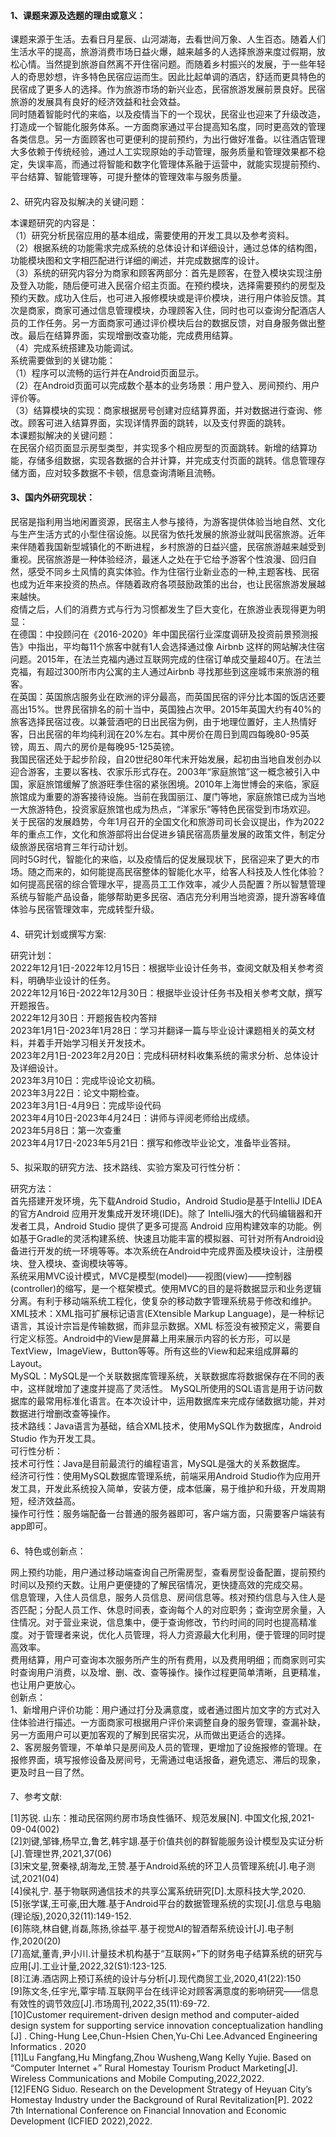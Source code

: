 #### 1、课题来源及选题的理由或意义：

  
课题来源于生活。去看日月星辰、山河湖海，去看世间万象、人生百态。随着人们生活水平的提高，旅游消费市场日益火爆，越来越多的人选择旅游来度过假期，放松心情。当然提到旅游自然离不开住宿问题。而随着乡村振兴的发展，于一些年轻人的奇思妙想，许多特色民宿应运而生。因此比起单调的酒店，舒适而更具特色的民宿成了更多人的选择。作为旅游市场的新兴业态，民宿旅游发展前景良好。民宿旅游的发展具有良好的经济效益和社会效益。  
同时随着智能时代的来临，以及疫情当下的一个现状，民宿业也迎来了升级改造，打造成一个智能化服务体系。一方面商家通过平台提高知名度，同时更高效的管理各类信息。另一方面顾客也可更便利的提前预约，为出行做好准备。以往酒店管理大多依赖于传统经验，通过人工实现原始的手动管理，服务质量和管理效果都不稳定，失误率高，而通过将智能和数字化管理体系融于运营中，就能实现提前预约、平台结算、智能管理等，可提升整体的管理效率与服务质量。

####  
2、研究内容及拟解决的关键问题：

  
本课题研究的内容是：  
（1）研究分析民宿应用的基本组成，需要使用的开发工具以及参考资料。  
（2）根据系统的功能需求完成系统的总体设计和详细设计，通过总体的结构图，功能模块图和文字相匹配进行详细的阐述，并完成数据库的设计。  
（3）系统的研究内容分为商家和顾客两部分：首先是顾客，在登入模块实现注册及登入功能，随后便可进入民宿介绍主页面。在预约模块，选择需要预约的房型及预约天数。成功入住后，也可进入报修模块或是评价模块，进行用户体验反馈。其次是商家，商家可通过信息管理模块，办理顾客入住，同时也可以查询分配酒店人员的工作任务。另一方面商家可通过评价模块后台的数据反馈，对自身服务做出整改。最后在结算界面，实现增删改查功能，完成费用结算。  
（4）完成系统搭建及功能调试。  
系统需要做到的关键功能：  
（1）程序可以流畅的运行并在Android页面显示。  
（2）在Android页面可以完成数个基本的业务场景：用户登入、房间预约、用户评价等。  
（3）结算模块的实现：商家根据房号创建对应结算界面，并对数据进行查询、修改。顾客可进入结算界面，实现详情界面的跳转，以及支付界面的跳转。  
本课题拟解决的关键问题：  
在民宿介绍页面显示房型类型，并实现多个相应房型的页面跳转。新增的结算功能，存储多组数据，实现各数据的合并计算，并完成支付页面的跳转。信息管理存储方面，应对较多数据不卡顿，信息查询清晰且流畅。

#### 3、国内外研究现状：

  
民宿是指利用当地闲置资源，民宿主人参与接待，为游客提供体验当地自然、文化与生产生活方式的小型住宿设施。以民宿为依托发展的旅游业就叫民宿旅游。近年来伴随着我国新型城镇化的不断进程，乡村旅游的日益兴盛，民宿旅游越来越受到重视。民宿旅游是一种体验经济，最迷人之处在于它给予游客个性浪漫、回归自然，感受不同乡土风情的真实体验。作为住宿行业新业态的一种,主题客栈、民宿也成为近年来投资的热点。伴随着政府各项鼓励政策的出台，也让民宿旅游发展越来越快。  
疫情之后，人们的消费方式与行为习惯都发生了巨大变化，在旅游业表现得更为明显：  
在德国：中投顾问在《2016-2020》年中国民宿行业深度调研及投资前景预测报告》中指出，平均每11个旅客中就有1人会选择通过像 Airbnb
这样的网站解决住宿问题。2015年，在法兰克福内通过互联网完成的住宿订单成交量超40万。在法兰克福，有超过300所市内公寓的主人通过Airbnb
寻找那些到这座城市来旅游的租客。  
在英国：英国旅店服务业在欧洲的评分最高，而英国民宿的评分比本国的饭店还要高出15%。世界民宿排名的前十当中，英国独占次甲。2015年英国大约有40%的旅客选择民宿过夜。以兼营酒吧的日出民宿为例，由于地理位置好，主人热情好客，日出民宿的年均纯利润在20%左右。其中房价在周日到周四每晚80-95英镑，周五、周六的房价是每晚95-125英镑。  
我国民宿还处于起步阶段，自20世纪80年代末开始发展，起初由当地自发创办以迎合游客，主要以客栈、农家乐形式存在。2003年“家庭旅馆”这一概念被引入中国，家庭旅馆缓解了旅游旺季住宿的紧张困境。2010年上海世博会的来临，家庭旅馆成为重要的游客接待设施。当前在我国丽江、厦门等地，家庭旅馆已成为当地一大旅游特色，投资家庭旅馆也成为热点，“洋家乐”等特色民宿受到市场欢迎。  
关于民宿的发展趋势，今年1月召开的全国文化和旅游司司长会议提出，作为2022年的重点工作，文化和旅游部将出台促进乡镇民宿高质量发展的政策文件，制定分级旅游民宿培育三年行动计划。  
同时5G时代，智能化的来临，以及疫情后的促发展现状下，民宿迎来了更大的市场。随之而来的，如何能提高民宿整体的智能化水平，给客人科技及人性化体验？如何提高民宿的综合管理水平，提高员工工作效率，减少人员配置？所以智慧管理系统与智能产品设备，能够帮助更多民宿、酒店充分利用当地资源，提升游客峰值体验与民宿管理效率，完成转型升级。

####  
4、研究计划或撰写方案:

  
研究计划：  
2022年12月1日-2022年12月15日：根据毕业设计任务书，查阅文献及相关参考资料，明确毕业设计的任务。  
2022年12月16日-2022年12月30日：根据毕业设计任务书及相关参考文献，撰写开题报告。  
2022年12月30日：开题报告校内答辩  
2023年1月1日-2023年1月28日：学习并翻译一篇与毕业设计课题相关的英文材料，并着手开始学习相关开发技术。  
2023年2月1日-2023年2月20日：完成科研材料收集系统的需求分析、总体设计及详细设计。  
2023年3月10日：完成毕设论文初稿。  
2023年3月22日：论文中期检查。  
2023年3月1日-4月9日：完成毕设代码  
2023年4月10日-2023年4月24日：讲师与评阅老师给出成绩。  
2023年5月8日：第一次查重  
2023年4月17日-2023年5月21日：撰写和修改毕业论文，准备毕业答辩。

####  
5、拟采取的研究方法、技术路线、实验方案及可行性分析：

  
研究方法：  
首先搭建开发环境，先下载Android Studio，Android Studio是基于IntelliJ IDEA的官方Android
应用开发集成开发环境(IDE)。除了 IntelliJ强大的代码编辑器和开发者工具，Android Studio 提供了更多可提高 Android
应用构建效率的功能。例如基于Gradle的灵活构建系统、快速且功能丰富的模拟器、可针对所有Android设备进行开发的统一环境等等。本次系统在Android中完成界面及模块设计，注册模块、登入模块、查询模块等等。  
系统采用MVC设计模式，MVC是模型(model)——视图(view)——控制器(controller)的缩写，是一个框架模式。使用MVC的目的是将数据显示和业务逻辑分离。有利于移动端系统工程化，使复杂的移动数字管理系统易于修改和维护。  
XML技术：XML指可扩展标记语言(EXtensible Markup Language)，是一种标记语言，其设计宗旨是传输数据，而非显示数据。XML
标签没有被预定义，需要自行定义标签。Android中的View是屏幕上用来展示内容的长方形，可以是TextView，ImageView，Button等等。所有这些的View和起来组成屏幕的Layout。  
MySQL：MySQL是一个关联数据库管理系统，关联数据库将数据保存在不同的表中，这样就增加了速度并提高了灵活性。
MySQL所使用的SQL语言是用于访问数据库的最常用标准化语言。在本次设计中，运用数据库来完成存储数据功能，并对数据进行增删改查等操作。  
技术路线：Java语言为基础，结合XML技术，使用MySQL作为数据库，Android Studio 作为开发工具。  
可行性分析：  
技术可行性：Java是目前最流行的编程语言，MySQL是强大的关系数据库。  
经济可行性：使用MySQL数据库管理系统，前端采用Android
Studio作为应用开发工具，开发此系统投入简单，安装方便，成本低廉，易于维护和升级，开发周期短，经济效益高。  
操作可行性：服务端配备一台普通的服务器即可，客户端方面，只需要客户端装有app即可。

####  
6、特色或创新点：

  
网上预约功能，用户通过移动端查询自己所需房型，查看房型设备配置，提前预约时间以及预约天数。让用户更便捷的了解民宿情况，更快捷高效的完成交易。  
信息管理，入住人员信息，服务人员信息、房间信息等。核对预约信息与入住人是否匹配；分配人员工作、休息时间表，查询每个人的对应职务；查询空房余量，入住情况。对于营业来说，信息集中，便于查询修改，节约时间的同时也提高精准度。对于管理者来说，优化人员管理，将人力资源最大化利用，便于管理的同时提高效率。  
费用结算，用户可查询本次服务所产生的所有费用，以及费用明细；而商家则可实时查询用户消费，以及增、删、改、查等操作。操作过程更简单清晰，且更精准，也让用户更放心。  
创新点：  
1、新增用户评价功能：用户通过打分及满意度，或者通过图片加文字的方式对入住体验进行描述。一方面商家可根据用户评价来调整自身的服务管理，查漏补缺，另一方面用户可以更加客观的了解到民宿实况，从而做出更适合的选择。  
2、客房服务管理，不单单只是房间及人员的管理，更增加了设施报修的管理。在报修界面，填写报修设备及房间号，无需通过电话报备，避免遗忘、滞后的现象，更及时且一目了然。

####  
7、参考文献:

  
[1]苏锐. 山东：推动民宿网约房市场良性循环、规范发展[N]. 中国文化报,2021-09-04(002)  
[2]刘键,邹锋,杨早立,鲁艺,韩宇翃.基于价值共创的群智能服务设计模型及实证分析[J].管理世界,2021,37(06)  
[3]宋文星,贺秦禄,胡海龙,王赞.基于Android系统的环卫人员管理系统[J].电子测试,2021(04)  
[4]侯礼宁. 基于物联网通信技术的共享公寓系统研究[D].太原科技大学,2020.  
[5]张学谋,王可豪,田大雕.基于Android平台的数据管理系统的实现[J].信息与电脑(理论版),2020,32(11):149-152.  
[6]陈晓,林自健,肖磊,陈扬,徐益平.基于视觉AI的智酒帮系统设计[J].电子制作,2020(20)  
[7]高斌,董青,尹小川.计量技术机构基于“互联网+”下的财务电子结算系统的研究与应用[J].工业计量,2022,32(S1):123-125.  
[8]江涛.酒店网上预订系统的设计与分析[J].现代商贸工业,2020,41(22):150  
[9]陈文冬,任宇光,覃宇晴.互联网平台在线评论对顾客满意度的影响研究——信息有效性的调节效应[J].市场周刊,2022,35(11):69-72.  
[10]Customer requirement-driven design method and computer-aided design system
for supporting service innovation conceptualization handling [J] . Ching-Hung
Lee,Chun-Hsien Chen,Yu-Chi Lee.Advanced Engineering Informatics . 2020  
[11]Lu Fangfang,Hu Mingfang,Zhou Wusheng,Wang Kelly Yujie. Based on “Computer
Internet +” Rural Homestay Tourism Product Marketing[J]. Wireless
Communications and Mobile Computing,2022,2022.  
[12]FENG Siduo. Research on the Development Strategy of Heyuan City’s Homestay
Industry under the Background of Rural Revitalization[P]. 2022 7th
International Conference on Financial Innovation and Economic Development
(ICFIED 2022),2022.

  

